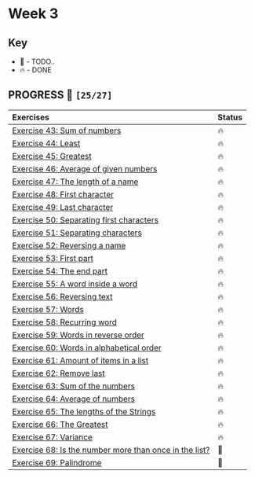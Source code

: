 # Week 3

## Key

*   🚧 - TODO..
*   🔥 - DONE

## PROGRESS 🚀 `[25/27]`

| Exercises  | Status    |
| :------------- | :------------- |
| [Exercise 43: Sum of numbers](./Exercise43/SumOfNumbers.java) | 🔥 |
| [Exercise 44: Least](./Exercise44/Least.java) | 🔥 |
| [Exercise 45: Greatest](./Exercise45/Greatest.java) | 🔥 |
| [Exercise 46: Average of given numbers](./Exercise46/AverageOfGivenNumbers.java) | 🔥 |
| [Exercise 47: The length of a name](./Exercise47/LengthOfName.java) | 🔥 |
| [Exercise 48: First character](./Exercise48/FirstCharacter.java) | 🔥 |
| [Exercise 49: Last character](./Exercise49/LastCharacter.java) | 🔥 |
| [Exercise 50: Separating first characters](./Exercise50/FirstCharacters.java) | 🔥 |
| [Exercise 51: Separating characters](./Exercise51/SeparatingCharacters.java) | 🔥 |
| [Exercise 52: Reversing a name](./Exercise52/ReversingName.java) | 🔥 |
| [Exercise 53: First part](./Exercise53/FirstPart.java) | 🔥 |
| [Exercise 54: The end part](./Exercise54/TheEndPart.java) | 🔥 |
| [Exercise 55: A word inside a word](./Exercise55/WordInsideWord.java) | 🔥 |
| [Exercise 56: Reversing text](./Exercise56/ReversingText.java) | 🔥 |
| [Exercise 57: Words](./Exercise57/Words.java) | 🔥 |
| [Exercise 58: Recurring word](./Exercise58/RecurringWord.java) | 🔥 |
| [Exercise 59: Words in reverse order](./Exercise59/WordsInReverseOrder.java) | 🔥 |
| [Exercise 60: Words in alphabetical order](./Exercise60/WordsInAlphabeticalOrder.java) | 🔥 |
| [Exercise 61: Amount of items in a list](./Exercise61/NumberOfItems.java) | 🔥 |
| [Exercise 62: Remove last](./Exercise62/RemoveLast.java) | 🔥 |
| [Exercise 63: Sum of the numbers](./Exercise63/SumOfNumbers.java) | 🔥 |
| [Exercise 64: Average of numbers](./Exercise64/AverageOfNumbers.java) | 🔥 |
| [Exercise 65: The lengths of the Strings](./Exercise65/LengthsOfStrings.java) | 🔥 |
| [Exercise 66: The Greatest](./Exercise66/TheGreatest.java) | 🔥 |
| [Exercise 67: Variance](./Exercise67/Variance.java) | 🔥 |
| [Exercise 68: Is the number more than once in the list?](./Exercise68/) | 🚧 |
| [Exercise 69: Palindrome](./Exercise69/) | 🚧 |
